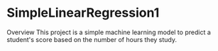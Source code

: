 # SimpleLinearRegression1
Overview
This project is a simple machine learning model to predict a student's score based on the number of hours they study.

